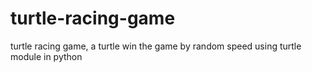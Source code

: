 # turtle-racing-game
turtle racing game, a turtle win the game by random speed using turtle module in python
